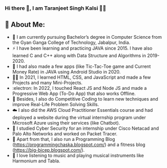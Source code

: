 ### Hi there 👋, I am Taranjeet Singh Kalsi 🙋‍♂️


## 🚀 About Me:
- 🏫 I am currently pursuing Bachelor’s degree in Computer Science from the Gyan Ganga College of Technology, Jabalpur, India.
- ⚡️ I have been learning and practicing JAVA since 2015. I have also learned C and C++ along with Data Structure and Algorithms in 2019-2020.
- 🔭 I had also made a few apps (like Tic-Tac-Toe game and Current Money Rate) in JAVA using Android Studio in 2020.
- 👩‍💻 In 2021, I learned HTML, CSS, and JavaScript and made a few Projects and many Mini-Projects.
- :electron: In 2022, I touched React JS and Node JS and made a Progressive Web App (To-Do App) that also works Offline.
- 🧠 Besides, I also do Competitive Coding to learn new techniques and improve Real-Life Problem Solving Skills.
- ☁️ I also did the AWS Cloud Practitioner Essentials course and had deployed a website during the virtual internship program under Microsoft Azure using their services (like Chatbot).
- 📖 I studied Cyber Security for an internship under Cisco Netacad and Palo Alto Networks and worked on Packet Tracer. 
- 📝 Apart from that, I also run a Programming Blog (https://programmingchaska.blogspot.com/) and a fitness blog (https://big-bicep.blogspot.com/).
- 🎹 I love listening to music and playing musical instruments like Harmonium and Tabla.
